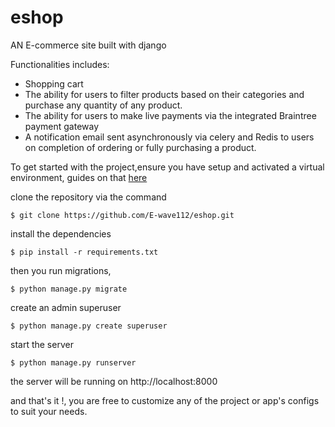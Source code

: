 # eshop
AN E-commerce site built with django

Functionalities includes:

- Shopping cart
- The ability for users to filter products based on their categories and purchase any quantity of any product.
- The ability for users to make live payments via the integrated Braintree payment gateway
- A notification email sent asynchronously via celery and Redis to users on completion of ordering or fully purchasing a product.

To get started with the project,ensure you have setup and activated a virtual environment, guides on that [here](https://realpython.com/python-virtual-environments-a-primer/)

clone the repository via the command

```
$ git clone https://github.com/E-wave112/eshop.git
```
install the dependencies

```
$ pip install -r requirements.txt
```

then you run migrations,
```
$ python manage.py migrate
```

create an admin superuser
```
$ python manage.py create superuser
```
start the server
```
$ python manage.py runserver
```
the server will be running on http://localhost:8000

and that's it !, you are free to customize any of the project or app's configs to suit your needs.
